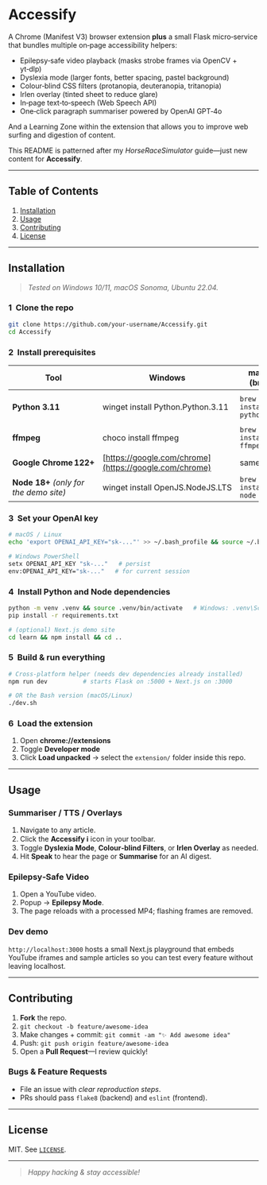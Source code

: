 # Accessify

A Chrome (Manifest V3) browser extension **plus** a small Flask micro‑service that bundles multiple on‑page accessibility helpers:

* Epilepsy‑safe video playback (masks strobe frames via OpenCV + yt‑dlp)
* Dyslexia mode (larger fonts, better spacing, pastel background)
* Colour‑blind CSS filters (protanopia, deuteranopia, tritanopia)
* Irlen overlay (tinted sheet to reduce glare)
* In‑page text‑to‑speech (Web Speech API)
* One‑click paragraph summariser powered by OpenAI GPT‑4o

And a Learning Zone within the extension that allows you to improve web surfing and digestion of content.

This README is patterned after my *HorseRaceSimulator* guide—just new content for **Accessify**.

---

## Table of Contents

1. [Installation](#installation)
2. [Usage](#usage)
3. [Contributing](#contributing)
4. [License](#license)

---

## Installation

> *Tested on Windows 10/11, macOS Sonoma, Ubuntu 22.04.*

### 1  Clone the repo

```bash
git clone https://github.com/your‑username/Accessify.git
cd Accessify
```

### 2  Install prerequisites

| Tool                                    | Windows                                                | macOS (brew)               | Ubuntu / Debian                               |
| --------------------------------------- | ------------------------------------------------------ | -------------------------- | --------------------------------------------- |
| **Python 3.11**                         | winget install Python.Python.3.11                      | `brew install python@3.11` | `sudo apt install python3.11 python3.11‑venv` |
| **ffmpeg**                              | choco install ffmpeg                                   | `brew install ffmpeg`      | `sudo apt install ffmpeg`                     |
| **Google Chrome 122+**                  | [https://google.com/chrome](https://google.com/chrome) | same                       | same                                          |
| **Node 18+** *(only for the demo site)* | winget install OpenJS.NodeJS.LTS                       | `brew install node`        | `sudo apt install nodejs npm`                 |

### 3  Set your OpenAI key

```bash
# macOS / Linux
echo 'export OPENAI_API_KEY="sk‑..."' >> ~/.bash_profile && source ~/.bash_profile

# Windows PowerShell
setx OPENAI_API_KEY "sk‑..."   # persist
env:OPENAI_API_KEY="sk‑..."   # for current session
```

### 4  Install Python and Node dependencies

```bash
python -m venv .venv && source .venv/bin/activate   # Windows: .venv\Scripts\activate
pip install -r requirements.txt

# (optional) Next.js demo site
cd learn && npm install && cd ..
```

### 5  Build & run everything

```bash
# Cross‑platform helper (needs dev dependencies already installed)
npm run dev          # starts Flask on :5000 + Next.js on :3000

# OR the Bash version (macOS/Linux)
./dev.sh
```

### 6  Load the extension

1. Open **chrome://extensions**
2. Toggle **Developer mode**
3. Click **Load unpacked** → select the `extension/` folder inside this repo.

---

## Usage

### Summariser / TTS / Overlays

1. Navigate to any article.
2. Click the **Accessify ℹ︎** icon in your toolbar.
3. Toggle **Dyslexia Mode**, **Colour‑blind Filters**, or **Irlen Overlay** as needed.
4. Hit **Speak** to hear the page or **Summarise** for an AI digest.

### Epilepsy‑Safe Video

1. Open a YouTube video.
2. Popup → **Epilepsy Mode**.
3. The page reloads with a processed MP4; flashing frames are removed.

### Dev demo

`http://localhost:3000` hosts a small Next.js playground that embeds YouTube iframes and sample articles so you can test every feature without leaving localhost.

---

## Contributing

1. **Fork** the repo.
2. `git checkout -b feature/awesome‑idea`
3. Make changes + commit: `git commit -am "✨ Add awesome idea"`
4. Push: `git push origin feature/awesome‑idea`
5. Open a **Pull Request**—I review quickly!

### Bugs & Feature Requests

* File an issue with *clear reproduction steps*.
* PRs should pass `flake8` (backend) and `eslint` (frontend).

---

## License

MIT. See [`LICENSE`](LICENSE).

---

> *Happy hacking & stay accessible!*
